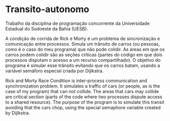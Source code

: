 # Transito-autonomo

Trabalho da disciplina de programação concorrente da Universidade Estadual do Sudoeste da Bahia (UESB).

A condição de corrida de Rick e Morty é um problema de sincronização e comunicação entre processos.
Simula um trânsito de carros (ou pessoas, como é o caso do meu programa) que não pode colidir.
As áreas em que os carros podem colidir são as seções críticas (partes do código em que dois processos disputam o acesso a um recurso compartilhado).
O objetivo do programa é simular esse trânsito evitando que os carros batam, usando a variável semáforo especial criada por Dijlkstra.

Rick and Morty Race Condition is inter-process communication and synchronization problem. 
It simulates a traffic of cars (or people, as is the case of my program) that can not collide.
The areas that cars may collide are critical section (parts of the code where two processes dispute access to a shared resource).
The purpose of the program is to simulate this transit avoiding that the cars chop, using the special semaphore variable created by Dijlkstra.
